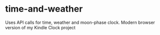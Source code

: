 # time-and-weather
 Uses API calls for time, weather and moon-phase clock.
 Modern browser version of my Kindle Clock project
